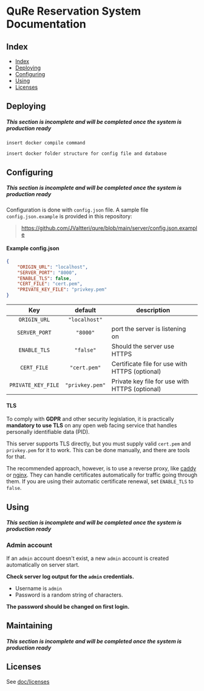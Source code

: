 # QuRe Reservation System Documentation

## Index

- [Index](#index)
- [Deploying](#deploying)
- [Configuring](#configuring)
- [Using](#using)
- [Licenses](#licenses)

## Deploying
##### This section is incomplete and will be completed once the system is production ready

`insert docker compile command`

`insert docker folder structure for config file and database`

## Configuring
##### This section is incomplete and will be completed once the system is production ready

Configuration is done with `config.json` file. A sample file `config.json.example` is provided in this repository:
> https://github.com/JValtteri/qure/blob/main/server/config.json.example

#### Example config.json
```json
{
    "ORIGIN_URL": "localhost",
    "SERVER_PORT": "8000",
    "ENABLE_TLS": false,
    "CERT_FILE": "cert.pem",
    "PRIVATE_KEY_FILE": "privkey.pem"
}
```

| Key | default | description |
| :--: | :--: | -- |
| `ORIGIN_URL` | `"localhost"` |  |
| `SERVER_PORT` | `"8000"` | port the server is listening on |
| `ENABLE_TLS` | `"false"` | Should the server use HTTPS |
| `CERT_FILE` | `"cert.pem"` | Certificate file for use with HTTPS (optional) |
| `PRIVATE_KEY_FILE` | `"privkey.pem"` | Private key file for use with HTTPS (optional) |

#### TLS

To comply with **GDPR** and other security legislation, it is practically **mandatory to use TLS** on any open web facing service that handles personally identifiable data (PID).

This server supports TLS directly, but you must supply valid `cert.pem` and `privkey.pem` for it to work. This can be done manually, and there are tools for that.

The recommended approach, however, is to use a reverse proxy, like [caddy](https://caddyserver.com/docs/quick-starts/reverse-proxy) or [nginx](https://docs.nginx.com/nginx/admin-guide/web-server/reverse-proxy/). They can handle certificates automatically for traffic going through them. If you are using their automatic certificate renewal, set `ENABLE_TLS` to `false`.

## Using
##### This section is incomplete and will be completed once the system is production ready

### Admin account

If an `admin` account doesn't exist, a new `admin` account is created automatically on server start.

**Check server log output for the `admin` credentials.**

- Username is `admin`
- Password is a random string of characters.

**The password should be changed on first login.**


## Maintaining
##### This section is incomplete and will be completed once the system is production ready

## Licenses

See [doc/licenses](doc/licenses/README.md)

